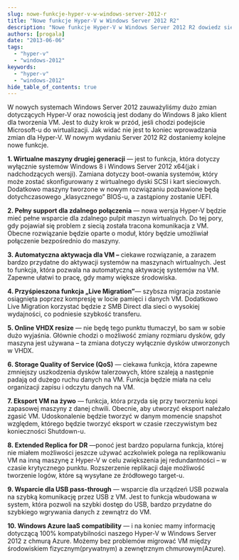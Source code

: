 ```yaml
---
slug: nowe-funkcje-hyper-v-w-windows-server-2012-r
title: "Nowe funkcje Hyper-V w Windows Server 2012 R2"
description: "Nowe funkcje Hyper-V w Windows Server 2012 R2 dowiedz się co nowego w nowym systemie od firmy Microsoft."
authors: [progala]
date: "2013-06-06"
tags: 
  - "hyper-v"
  - "windows-2012"
keywords:
  - "hyper-v"
  - "windows-2012"
hide_table_of_contents: true
---
```


W nowych systemach Windows Server 2012 zauważyliśmy dużo zmian dotyczących Hyper-V oraz nowością jest dodany do Windows 8 jako klient dla tworzenia VM. Jest to duży krok w przód, jeśli chodzi podejście Microsoft-u do wirtualizacji. Jak widać nie jest to koniec wprowadzania zmian dla Hyper-V. W nowym wydaniu Server 2012 R2 dostaniemy kolejne nowe funkcje.

**1. Wirtualne maszyny drugiej generacji** — jest to funkcja, która dotyczy wyłącznie systemów Windows 8 i Windows Server 2012 x64(jak i nadchodzących wersji). Zamiana dotyczy boot-owania systemów, który może zostać skonfigurowany z wirtualnego dyski SCSI i kart sieciowych. Dodatkowo maszyny tworzone w nowym rozwiązaniu pozbawione będą dotychczasowego „klasycznego” BIOS-u, a zastąpiony zostanie UEFI.

**2. Pełny support dla zdalnego połączenia** — nowa wersja Hyper-V będzie mieć pełne wsparcie dla zdalnego pulpit maszyn wirtualnych. Do tej pory, gdy pojawiał się problem z siecią została tracona komunikacja z VM. Obecne rozwiązanie będzie oparte o moduł, który będzie umożliwiał połączenie bezpośrednio do maszyny.

**3. Automatyczna aktywacja dla VM –** ciekawe rozwiązanie, a zarazem bardzo przydatne do aktywacji systemów na maszynach wirtualnych. Jest to funkcja, która pozwala na automatyczną aktywację systemów na VM. Zapewne ułatwi to pracę, gdy mamy większe środowiska.

**4. Przyśpieszona funkcja „Live Migration”**— szybsza migracja zostanie osiągnięta poprzez kompresję w locie pamięci i danych VM. Dodatkowo Live Migration korzystać będzie z SMB Direct dla sieci o wysokiej wydajności, co podniesie szybkość transferu.

<!--truncate-->

**5. Online VHDX resize** — nie będę tego punktu tłumaczył, bo sam w sobie dużo wyjaśnia. Głównie chodzi o możliwość zmiany rozmiaru dysków, gdy maszyna jest używana – ta zmiana dotyczy wyłącznie dysków utworzonych w VHDX.

**6. Storage Quality of Service (QoS)** — ciekawa funkcja, która zapewne zmniejszy uszkodzenia dysków talerzowych, które szaleją a następnie padają od dużego ruchu danych na VM. Funkcja będzie miała na celu organizacji zapisu i odczytu danych na VM.

**7. Eksport VM na żywo** — funkcja, która przyda się przy tworzeniu kopi zapasowej maszyny z danej chwili. Obecnie, aby utworzyć eksport należało zgasić VM. Udoskonalenie będzie tworzyć w danym momencie snapshot względem, którego będzie tworzyć eksport w czasie rzeczywistym bez konieczności Shutdown-u.

**8. Extended Replica for DR** —ponoć jest bardzo popularna funkcja, której nie miałem możliwości jeszcze używać aczkolwiek polega na replikowaniu VM na inną maszynę z Hyper-V w celu zwiększenia jej redundantności – w czasie krytycznego punktu. Rozszerzenie replikacji daje możliwość tworzenie logów, które są wysyłane ze źródłowego target-u.

**9. Wsparcie dla USB pass-through** — wsparcie dla urządzeń USB pozwala na szybką komunikację przez USB z VM. Jest to funkcja wbudowana w system, która pozwoli na szybki dostęp do USB, bardzo przydatne do szybkiego wgrywania danych z zewnątrz do VM.

**10. Windows Azure IaaS compatibility** — i na koniec mamy informację dotyczącą 100% kompatybilności naszego Hyper-V w Windows Server 2012 z chmurą Azure. Możemy bez problemów migrować VM między środowiskiem fizycznym(prywatnym) a zewnętrznym chmurowym(Azure).